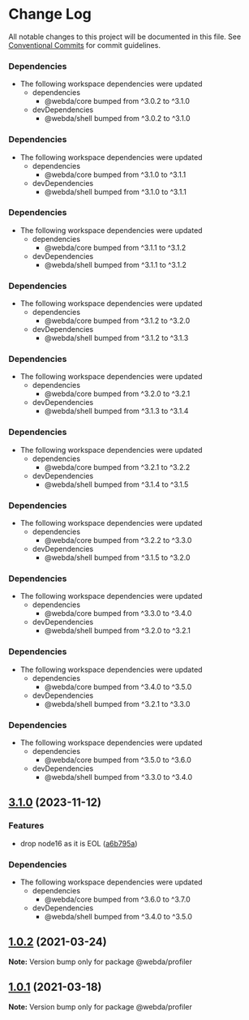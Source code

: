 # Change Log

All notable changes to this project will be documented in this file.
See [Conventional Commits](https://conventionalcommits.org) for commit guidelines.

### Dependencies

* The following workspace dependencies were updated
  * dependencies
    * @webda/core bumped from ^3.0.2 to ^3.1.0
  * devDependencies
    * @webda/shell bumped from ^3.0.2 to ^3.1.0

### Dependencies

* The following workspace dependencies were updated
  * dependencies
    * @webda/core bumped from ^3.1.0 to ^3.1.1
  * devDependencies
    * @webda/shell bumped from ^3.1.0 to ^3.1.1

### Dependencies

* The following workspace dependencies were updated
  * dependencies
    * @webda/core bumped from ^3.1.1 to ^3.1.2
  * devDependencies
    * @webda/shell bumped from ^3.1.1 to ^3.1.2

### Dependencies

* The following workspace dependencies were updated
  * dependencies
    * @webda/core bumped from ^3.1.2 to ^3.2.0
  * devDependencies
    * @webda/shell bumped from ^3.1.2 to ^3.1.3

### Dependencies

* The following workspace dependencies were updated
  * dependencies
    * @webda/core bumped from ^3.2.0 to ^3.2.1
  * devDependencies
    * @webda/shell bumped from ^3.1.3 to ^3.1.4

### Dependencies

* The following workspace dependencies were updated
  * dependencies
    * @webda/core bumped from ^3.2.1 to ^3.2.2
  * devDependencies
    * @webda/shell bumped from ^3.1.4 to ^3.1.5

### Dependencies

* The following workspace dependencies were updated
  * dependencies
    * @webda/core bumped from ^3.2.2 to ^3.3.0
  * devDependencies
    * @webda/shell bumped from ^3.1.5 to ^3.2.0

### Dependencies

* The following workspace dependencies were updated
  * dependencies
    * @webda/core bumped from ^3.3.0 to ^3.4.0
  * devDependencies
    * @webda/shell bumped from ^3.2.0 to ^3.2.1

### Dependencies

* The following workspace dependencies were updated
  * dependencies
    * @webda/core bumped from ^3.4.0 to ^3.5.0
  * devDependencies
    * @webda/shell bumped from ^3.2.1 to ^3.3.0

### Dependencies

* The following workspace dependencies were updated
  * dependencies
    * @webda/core bumped from ^3.5.0 to ^3.6.0
  * devDependencies
    * @webda/shell bumped from ^3.3.0 to ^3.4.0

## [3.1.0](https://github.com/loopingz/webda.io/compare/profiler-v3.0.12...profiler-v3.1.0) (2023-11-12)


### Features

* drop node16 as it is EOL ([a6b795a](https://github.com/loopingz/webda.io/commit/a6b795a76e5089a0cf81269c49e00131bc17c1a9))


### Dependencies

* The following workspace dependencies were updated
  * dependencies
    * @webda/core bumped from ^3.6.0 to ^3.7.0
  * devDependencies
    * @webda/shell bumped from ^3.4.0 to ^3.5.0

## [1.0.2](https://github.com/loopingz/webda.io/compare/@webda/profiler@1.0.1...@webda/profiler@1.0.2) (2021-03-24)

**Note:** Version bump only for package @webda/profiler





## [1.0.1](https://github.com/loopingz/webda.io/compare/@webda/profiler@1.0.0...@webda/profiler@1.0.1) (2021-03-18)

**Note:** Version bump only for package @webda/profiler
